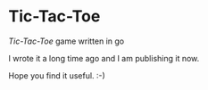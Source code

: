 # Tic-Tac-Toe

*Tic-Tac-Toe* game written in go

I wrote it a long time ago and I am publishing it now.

Hope you find it useful. :-)